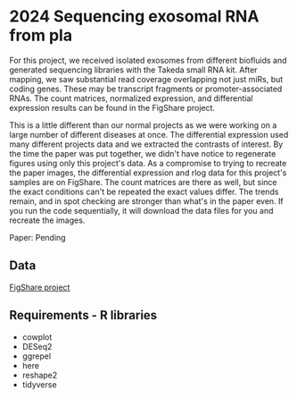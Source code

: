 # 2024 Sequencing exosomal RNA from pla

For this project, we received isolated exosomes from different biofluids and generated sequencing libraries with the Takeda small RNA kit. After mapping, we saw substantial read coverage overlapping not just miRs, but coding genes. These may be transcript fragments or promoter-associated RNAs. The count matrices, normalized expression, and differential expression results can be found in the FigShare project.

This is a little different than our normal projects as we were working on a large number of different diseases at once. The differential expression used many different projects data and we extracted the contrasts of interest. By the time the paper was put together, we didn't have notice to regenerate figures using only this project's data. As a compromise to trying to recreate the paper images, the differential expression and rlog data for this project's samples are on FigShare. The count matrices are there as well, but since the exact conditions can't be repeated the exact values differ. The trends remain, and in spot checking are stronger than what's in the paper even. If you run the code sequentially, it will download the data files for you and recreate the images.

Paper: Pending

## Data

[FigShare project](https://figshare.com/projects/2024_Jarjour_SLE_exosome_miRs/203685)

## Requirements - R libraries
* cowplot
* DESeq2
* ggrepel
* here
* reshape2
* tidyverse

